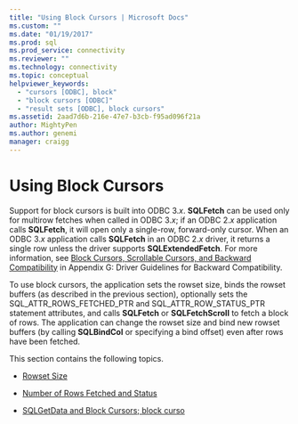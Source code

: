 ```yaml
---
title: "Using Block Cursors | Microsoft Docs"
ms.custom: ""
ms.date: "01/19/2017"
ms.prod: sql
ms.prod_service: connectivity
ms.reviewer: ""
ms.technology: connectivity
ms.topic: conceptual
helpviewer_keywords: 
  - "cursors [ODBC], block"
  - "block cursors [ODBC]"
  - "result sets [ODBC], block cursors"
ms.assetid: 2aad7d6b-216e-47e7-b3cb-f95ad096f21a
author: MightyPen
ms.author: genemi
manager: craigg
---
```

# Using Block Cursors
Support for block cursors is built into ODBC 3.*x*. **SQLFetch** can be used only for multirow fetches when called in ODBC 3.*x*; if an ODBC 2.*x* application calls **SQLFetch**, it will open only a single-row, forward-only cursor. When an ODBC 3.*x* application calls **SQLFetch** in an ODBC 2.*x* driver, it returns a single row unless the driver supports **SQLExtendedFetch**. For more information, see [Block Cursors, Scrollable Cursors, and Backward Compatibility](../../../odbc/reference/appendixes/block-cursors-scrollable-cursors-and-backward-compatibility.md) in Appendix G: Driver Guidelines for Backward Compatibility.  
  
 To use block cursors, the application sets the rowset size, binds the rowset buffers (as described in the previous section), optionally sets the SQL_ATTR_ROWS_FETCHED_PTR and SQL_ATTR_ROW_STATUS_PTR statement attributes, and calls **SQLFetch** or **SQLFetchScroll** to fetch a block of rows. The application can change the rowset size and bind new rowset buffers (by calling **SQLBindCol** or specifying a bind offset) even after rows have been fetched.  
  
 This section contains the following topics.  
  
-   [Rowset Size](../../../odbc/reference/develop-app/rowset-size.md)  
  
-   [Number of Rows Fetched and Status](../../../odbc/reference/develop-app/number-of-rows-fetched-and-status.md)  
  
-   [SQLGetData and Block Cursors; block curso](../../../odbc/reference/develop-app/sqlgetdata-and-block-cursors.md)
